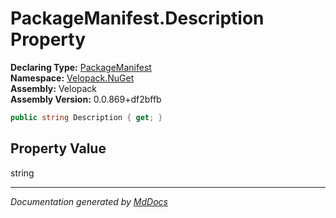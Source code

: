 ﻿<!--  
  <auto-generated>   
    The contents of this file were generated by a tool.  
    Changes to this file may be list if the file is regenerated  
  </auto-generated>   
-->

# PackageManifest.Description Property

**Declaring Type:** [PackageManifest](../index.md)  
**Namespace:** [Velopack.NuGet](../../index.md)  
**Assembly:** Velopack  
**Assembly Version:** 0.0.869+df2bffb

```csharp
public string Description { get; }
```

## Property Value

string

___

*Documentation generated by [MdDocs](https://github.com/ap0llo/mddocs)*
